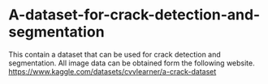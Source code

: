 # A-dataset-for-crack-detection-and-segmentation
This contain a dataset that can be used for crack detection and segmentation.
All image data can be obtained form the following website.
<https://www.kaggle.com/datasets/cvvlearner/a-crack-dataset>
